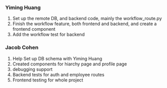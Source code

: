 ### Yiming Huang

1. Set up the remote DB, and backend code, mainly the workflow_route.py
2. Finish the workflow feature, both frontend
   and backend, and create a frontend component
3. Add the workflow test for backend

### Jacob Cohen

1. Help Set up DB schema with Yiming Huang
2. Created components for hiarchy page and profile page
3. debugging support
4. Backend tests for auth and employee routes
5. Frontend testing for whole project
